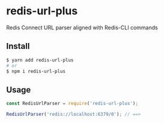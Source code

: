 # redis-url-plus
Redis Connect URL parser aligned with Redis-CLI commands 


## Install
```bash
$ yarn add redis-url-plus
# or
$ npm i redis-url-plus
```

## Usage
```js
const RedisUrlParser = require('redis-url-plus');

RedisUrlParser('redis://localhost:6379/0'); // ==> 
```